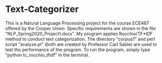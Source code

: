 # Text-Categorizer

This is a Natural Language Processing project for the course ECE467 offered by the Cooper Union. Specific requirements are shown in the file "NLP_Spring2020_Project1.docx". My program applies Rocchio/TF*IDF method to conduct text categorization. The directory "corpus1" and perl script "analyze.pl" (both are created by Professor Carl Sable) are used to test the performance of the program. To run the program, simply type "python tc_rocchio_tfidf" in the terminal. 
